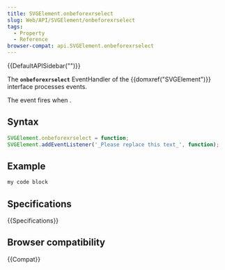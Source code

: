 ```yaml
---
title: SVGElement.onbeforexrselect
slug: Web/API/SVGElement/onbeforexrselect
tags:
  - Property
  - Reference
browser-compat: api.SVGElement.onbeforexrselect
---
```

{{DefaultAPISidebar("")}}

The **`onbeforexrselect`** EventHandler of the {{domxref("SVGElement")}} interface processes  events.

The  event fires when .

## Syntax

```js
SVGElement.onbeforexrselect = function;
SVGElement.addEventListener('_Please replace this text_', function);
```

## Example

```js
my code block
```

## Specifications

{{Specifications}}

## Browser compatibility

{{Compat}}

